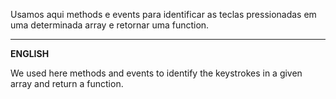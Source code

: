 Usamos aqui methods e events para identificar as teclas pressionadas em uma determinada array e retornar uma function.

<hr>
<b>ENGLISH</b>

We used here methods and events to identify the keystrokes in a given array and return a function. 
